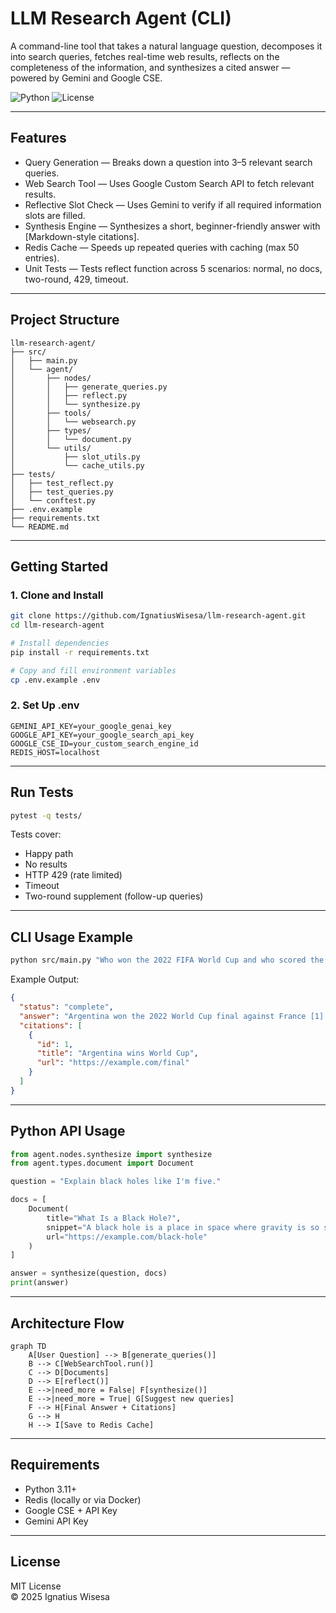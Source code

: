 
# LLM Research Agent (CLI)

A command-line tool that takes a natural language question, decomposes it into search queries, fetches real-time web results, reflects on the completeness of the information, and synthesizes a cited answer — powered by Gemini and Google CSE.

![Python](https://img.shields.io/badge/python-3.11-blue)
![License](https://img.shields.io/badge/license-MIT-green)

---

## Features

- Query Generation — Breaks down a question into 3–5 relevant search queries.
- Web Search Tool — Uses Google Custom Search API to fetch relevant results.
- Reflective Slot Check — Uses Gemini to verify if all required information slots are filled.
- Synthesis Engine — Synthesizes a short, beginner-friendly answer with [Markdown-style citations].
- Redis Cache — Speeds up repeated queries with caching (max 50 entries).
- Unit Tests — Tests reflect function across 5 scenarios: normal, no docs, two-round, 429, timeout.

---

## Project Structure

```
llm-research-agent/
├── src/
│   ├── main.py
│   └── agent/
│       ├── nodes/
│       │   ├── generate_queries.py
│       │   ├── reflect.py
│       │   └── synthesize.py
│       ├── tools/
│       │   └── websearch.py
│       ├── types/
│       │   └── document.py
│       └── utils/
│           ├── slot_utils.py
│           └── cache_utils.py
├── tests/
│   ├── test_reflect.py
│   ├── test_queries.py
│   └── conftest.py
├── .env.example
├── requirements.txt
└── README.md
```

---

## Getting Started

### 1. Clone and Install

```bash
git clone https://github.com/IgnatiusWisesa/llm-research-agent.git
cd llm-research-agent

# Install dependencies
pip install -r requirements.txt

# Copy and fill environment variables
cp .env.example .env
```

### 2. Set Up .env

```
GEMINI_API_KEY=your_google_genai_key
GOOGLE_API_KEY=your_google_search_api_key
GOOGLE_CSE_ID=your_custom_search_engine_id
REDIS_HOST=localhost
```

---

## Run Tests

```bash
pytest -q tests/
```

Tests cover:

- Happy path
- No results
- HTTP 429 (rate limited)
- Timeout
- Two-round supplement (follow-up queries)

---

## CLI Usage Example

```bash
python src/main.py "Who won the 2022 FIFA World Cup and who scored the goals?"
```

Example Output:

```json
{
  "status": "complete",
  "answer": "Argentina won the 2022 World Cup final against France [1]. Lionel Messi and Kylian Mbappé were the top scorers [1].",
  "citations": [
    {
      "id": 1,
      "title": "Argentina wins World Cup",
      "url": "https://example.com/final"
    }
  ]
}
```

---

## Python API Usage

```python
from agent.nodes.synthesize import synthesize
from agent.types.document import Document

question = "Explain black holes like I'm five."

docs = [
    Document(
        title="What Is a Black Hole?",
        snippet="A black hole is a place in space where gravity is so strong that nothing—not even light—can escape.",
        url="https://example.com/black-hole"
    )
]

answer = synthesize(question, docs)
print(answer)
```

---

## Architecture Flow

```mermaid
graph TD
    A[User Question] --> B[generate_queries()]
    B --> C[WebSearchTool.run()]
    C --> D[Documents]
    D --> E[reflect()]
    E -->|need_more = False| F[synthesize()]
    E -->|need_more = True| G[Suggest new queries]
    F --> H[Final Answer + Citations]
    G --> H
    H --> I[Save to Redis Cache]
```

---

## Requirements

- Python 3.11+
- Redis (locally or via Docker)
- Google CSE + API Key
- Gemini API Key

---

## License

MIT License  
© 2025 Ignatius Wisesa
